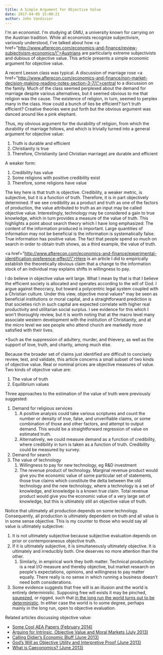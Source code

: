 ```yaml
---
title: A Simple Argument for Objective Value
date: 2017-04-05 15:00:21
author: John Vandivier
---
```




I'm an economist. I'm studying at GMU, a university known for carrying on the Austrian tradition. While all economists recognize subjectivism, variously understood, I've talked about how <a href=\"http://www.afterecon.com/economics-and-finance/review-subjectivism-economics/\">Austrians are particularly extreme subjectivists and dubious of objective value</a>. This article presents a simple economic argument for objective value.

A recent Leeson class was typical. A discussion of marriage rose <a href=\"http://www.afterecon.com/economics-and-finance/non-market-decision-making-reading-notes-section-3-7/\">central to a discussion on the family</a>. Much of the class seemed perplexed about the demand for marriage despite various alternatives, but it seemed obvious to me that religion was the cause. The existence of religion, in turn, seemed to perplex many in the class. How could a bunch of lies be efficient? Isn't truth efficient? Creative theories were put forth but the obvious argument was danced around like a pink elephant.

Thus, my obvious argument for the durability of religion, from which the durability of marriage follows, and which is trivially turned into a general argument for objective value:
<ol>
 	<li>Truth is durable and efficient</li>
 	<li>Christianity is true</li>
 	<li>Therefore, Christianity (and Christian marriage) are durable and efficient</li>
</ol>
A weaker form:
<ol>
 	<li>Credibility has value</li>
 	<li>Some religions with positive credibility exist</li>
 	<li>Therefore, some religions have value</li>
</ol>
The key here is that truth is objective. Credibility, a weaker metric, is subjective, but it is a function of truth. Therefore, it is in part objectively determined. If we see credibility as a product and truth as one of the factors of production, the value attributed to truth as an input may be called objective value. Interestingly, technology may be considered a gain to true knowledge, which in turn provides a measure of the value of truth. This highlights a point about search theory which I have long emphasized: The content of the information produced is important. Large quantities of information may not be beneficial is the information is systematically false. True information has positive value. The fact that people spend so much on search in order to obtain truth shows, as a third example, the value of truth.

<a href=\"http://www.afterecon.com/economics-and-finance/experimental-identification-preference-effect/\">Here is an article</a> I did to empirically establish the theoretically obvious claim that a change to the information stock of an individual may explains shifts in willingness to pay.

I do believe in objective value writ large. What I mean by that is that I believe the efficient society is allocated and operates according to the will of God. I argue against theocracy, but toward a polycentric legal system coupled with a Christian culture. Under this view, objective moral values* may be seen as beneficial institutions or moral capital, and a straightforward prediction is that societies rich in such capital are expected correlate with higher real productivity and utilitarian social surplus. I see evidence for this which I won't thoroughly review, but it is worth noting that at the macro level many associate western development with the institution of Christianity, and at the micro level we see people who attend church are markedly more satisfied with their lives.

*Such as the suppression of adultery, murder, and thievery, as well as the support of love, truth, and charity, among much else.

Because the broader set of claims just identified are difficult to concisely review, test, and validate, this article concerns a small subset of two kinds of objective value. Real or nominal prices are objective measures of value. Two kinds of objective value are:
<ol>
 	<li>The value of truth</li>
 	<li>Equilibrium values</li>
</ol>
Three approaches to the estimation of the value of truth were previously suggested:
<ol>
 	<li>Demand for religious services
<ol>
 	<li>A positive analysis could take various scriptures and count the number or density of true, false, and unverifiable claims, or some combination of those and other factors, and attempt to output demand. This would be a straightforward regression of value on estimated truth.</li>
 	<li>Alternatively, we could measure demand as a function of credibility, where credibility in turn is taken as a function of truth. Credibility could be measured by survey.</li>
</ol>
</li>
 	<li>Demand for search</li>
 	<li>The value of technology
<ol>
 	<li>Willingness to pay for new technology, eg R&amp;D investment</li>
 	<li>The revenue product of technology. Marginal revenue product would give you the economic value of some particular set of statements, those true claims which constitute the delta between the old technology and the new technology, where a technology is a set of knowledge, and knowledge is a known true claim. Total revenue product would give you the economic value of a very large set of knowledge, but this is ultimately still an objective value of truth.</li>
</ol>
</li>
</ol>
Notice that ultimately all production depends on some technology. Consequently, all production is ultimately dependent on truth and all value is in some sense objective. This is my counter to those who would say all value is ultimately subjective:
<ol>
 	<li>It is not ultimately subjective because subjective evaluation depends on prior or contemporaneous objective truth.</li>
 	<li>If it is ultimately subjective, it is simultaneously ultimately objective. It is ultimately and irreducibly both. One deserves no more attention than the other.
<ol>
 	<li>Similarly, in empirical work they both matter. Technical productivity is a real I/O measure and thereby objective, but market research on people's expectations, opinions, and willingness to pay matter equally. There really is no sense in which running a business doesn't need both considerations.</li>
</ol>
</li>
 	<li>Some evidence suggests that free will is an illusion and the world is entirely deterministic. Supposing free will exists it may be pinched, <a href=\"https://en.wikipedia.org/wiki/Squeeze_theorem\">squeezed</a>, or rigged, such that <a href=\"http://www.afterecon.com/philosophy-religion-and-apologetics/sye-and-election/\">in the long run the world turns out to be deterministic</a>. In either case the world is to some degree, perhaps mainly in the long run, open to objective evaluation.</li>
</ol>
Related articles discussing objective value:
<ul>
 	<li><a href=\"http://www.afterecon.com/economics-and-finance/cool-aea-papers/\">Some Cool AEA Papers (February 2014)</a></li>
 	<li><a href=\"http://www.afterecon.com/theoretical-development-and-application/arguing-for-intrinsic-objective-value-and-moral-markets/\">Arguing for Intrinsic, Objective Value and Moral Markets (July 2013)</a></li>
 	<li><a href=\"http://www.afterecon.com/economics-and-finance/calling-didiers-economic-bluff/\">Calling Didier’s Economic Bluff (June 2013)</a></li>
 	<li><a href=\"http://www.afterecon.com/theoretical-development-and-application/gods-will-as-objective-utility-and-interpretive-proof/\">God’s Will as Objective Utility and Interpretive Proof (June 2013)</a></li>
 	<li><a href=\"http://www.afterecon.com/theoretical-development-and-application/what-is-caeconomics/\">What is Caeconomics? (June 2013)</a></li>
</ul>